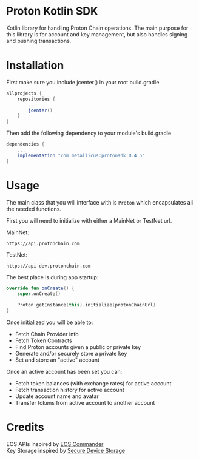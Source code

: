 # Proton Kotlin SDK

Kotlin library for handling Proton Chain operations. The main
purpose for this library is for account and key management, but also
handles signing and pushing transactions.

# Installation

First make sure you include jcenter() in your root build.gradle

```gradle
allprojects {
    repositories {
        ...
        jcenter()
    }
}
```

Then add the following dependency to your module's build.gradle

```gradle
dependencies {
    ...
    implementation "com.metallicus:protonsdk:0.4.5"
}
```

# Usage

The main class that you will interface with is `Proton` which
encapsulates all the needed functions.

First you will need to initialize with either a MainNet or TestNet url.

MainNet:
```
https://api.protonchain.com
```

TestNet:
```
https://api-dev.protonchain.com
```

The best place is during app startup:

```kotlin
override fun onCreate() {
    super.onCreate()
    
    Proton.getInstance(this).initialize(protonChainUrl)
}
```

Once initialized you will be able to:
- Fetch Chain Provider info
- Fetch Token Contracts
- Find Proton accounts given a public or private key
- Generate and/or securely store a private key
- Set and store an "active" account

Once an active account has been set you can:
- Fetch token balances (with exchange rates) for active account
- Fetch transaction history for active account
- Update account name and avatar
- Transfer tokens from active account to another account

# Credits

EOS APIs inspired by
[EOS Commander](https://github.com/playerone-id/EosCommander)  
Key Storage inspired by
[Secure Device Storage](https://github.com/adorsys/secure-storage-android)
